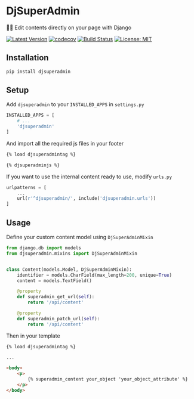 # DjSuperAdmin

✍🏻 Edit contents directly on your page with Django

[![Latest Version](https://img.shields.io/pypi/v/djsuperadmin.svg)](https://pypi.python.org/pypi/djsuperadmin/)
[![codecov](https://codecov.io/gh/lotrekagency/djsuperadmin/branch/master/graph/badge.svg)](https://codecov.io/gh/lotrekagency/djsuperadmin)
[![Build Status](https://travis-ci.org/lotrekagency/djsuperadmin.svg?branch=master)](https://travis-ci.org/lotrekagency/djsuperadmin)
[![License: MIT](https://img.shields.io/badge/License-MIT-blue.svg)](https://github.com/lotrekagency/djsuperadmin/blob/master/LICENSE)

## Installation

```sh
pip install djsuperadmin
```

## Setup

Add `djsuperadmin` to your `INSTALLED_APPS` in `settings.py`

```py
INSTALLED_APPS = [
    # ...
    'djsuperadmin'
]
```

And import all the required js files in your footer

```html
{% load djsuperadmintag %}

{% djsuperadminjs %}
```

If you want to use the internal content ready to use, modify `urls.py`

```py
urlpatterns = [
    ...
    url(r'^djsuperadmin/', include('djsuperadmin.urls'))
]
```

## Usage

Define your custom content model using `DjSuperAdminMixin`

```py
from django.db import models
from djsuperadmin.mixins import DjSuperAdminMixin


class Content(models.Model, DjSuperAdminMixin):
    identifier = models.CharField(max_length=200, unique=True)
    content = models.TextField()

    @property
    def superadmin_get_url(self):
        return '/api/content'

    @property
    def superadmin_patch_url(self):
        return '/api/content'
```

Then in your template

```html
{% load djsuperadmintag %}

...

<body>
    <p>
        {% superadmin_content your_object 'your_object_attribute' %}
    </p>
</body>
```

